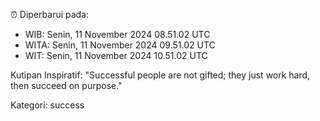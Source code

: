 ⏰ Diperbarui pada:
- WIB: Senin, 11 November 2024 08.51.02 UTC
- WITA: Senin, 11 November 2024 09.51.02 UTC
- WIT: Senin, 11 November 2024 10.51.02 UTC

Kutipan Inspiratif:
"Successful people are not gifted; they just work hard, then succeed on purpose."


Kategori: success

